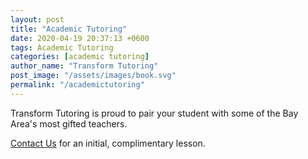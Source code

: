 ```yaml
---
layout: post
title: "Academic Tutoring"
date: 2020-04-19 20:37:13 +0600
tags: Academic Tutoring
categories: [academic tutoring]
author_name: "Transform Tutoring"
post_image: "/assets/images/book.svg"
permalink: "/academictutoring"
---
```



Transform Tutoring is proud to pair your student with some of the Bay Area's most gifted teachers. 

[Contact Us](/pages/contact) for an initial, complimentary lesson. 

